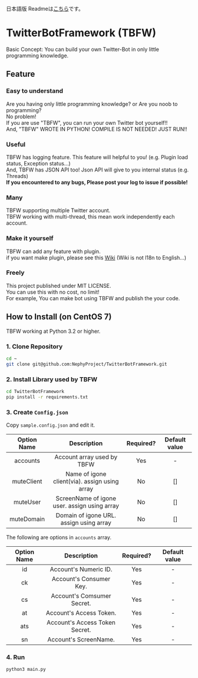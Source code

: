 日本語版 Readmeは[こちら](https://github.com/NephyProject/TwitterBotFramework/blob/master/README.md)です。

# TwitterBotFramework (TBFW)
Basic Concept: You can build your own Twitter-Bot in only little programming knowledge.

## Feature
### Easy to understand
Are you having only little programming knowledge? or Are you noob to programming?
<br>No problem!
<br>If you are use "TBFW", you can run your own Twitter bot yourself!!
<br>And, "TBFW" WROTE IN PYTHON! COMPILE IS NOT NEEDED! JUST RUN!!

### Useful
TBFW has logging feature. This feature will helpful to you! (e.g. Plugin load status, Exception status...)
<br>And, TBFW has JSON API too! Json API will give to you internal status (e.g. Threads)
<br>**If you encountered to any bugs, Please post your log to issue if possible!**

### Many
TBFW supporting multiple Twitter account.
<br>TBFW working with multi-thread, this mean work independently each account.

### Make it yourself
TBFW can add any feature with plugin.
<br>if you want make plugin, please see this [Wiki](https://github.com/NephyProject/TwitterBotFramework/wiki/%5B%E3%83%97%E3%83%A9%E3%82%B0%E3%82%A4%E3%83%B3%5D%E4%BB%95%E6%A7%98) (Wiki is not l18n to English...)

### Freely
This project published under MIT LICENSE.
<br>You can use this with no cost, no limit!
<br>For example, You can make bot using TBFW and publish the your code.

## How to Install (on CentOS 7)
TBFW working at Python 3.2 or higher.

### 1. Clone Repository
```bash
cd ~
git clone git@github.com:NephyProject/TwitterBotFramework.git
```

### 2. Install Library used by TBFW
```bash
cd TwitterBotFramework
pip install -r requirements.txt
```

### 3. Create `Config.json`
Copy `sample.config.json` and edit it.

|Option Name|Description|Required?|Default value|
|:-----------:|:------------:|:-----------:|:------------:|
|accounts|Account array used by TBFW|Yes|-|
|muteClient|Name of igone client(via). assign using array|No|[]|
|muteUser|ScreenName of igone user. assign using array|No|[]|
|muteDomain|Domain of igone URL. assign using array|No|[]|

The following are options in `accounts` array.

|Option Name|Description|Required?|Default value|
|:-----------:|:------------:|:-----------:|:------------:|
|id|Account's Numeric ID.|Yes|-|
|ck|Account's Consumer Key.|Yes|-|
|cs|Account's Comsumer Secret.|Yes|-|
|at|Account's Access Token.|Yes|-|
|ats|Account's Access Token Secret.|Yes|-|
|sn|Account's ScreenName.|Yes|-|
### 4. Run
```bash
python3 main.py
```
